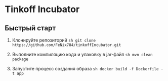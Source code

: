 # Tinkoff Incubator

## Быстрый старт

1. Клонируйте репозиторий
```sh git clone https://github.com/FeNix784/tinkoffIncubator.git```
   
2. Выполните компиляцию кода и упаковку в jar-файл
```sh mvn clean package```

3. Запустите процесс создания образа
```sh docker build -f Dockerfile -t app```
